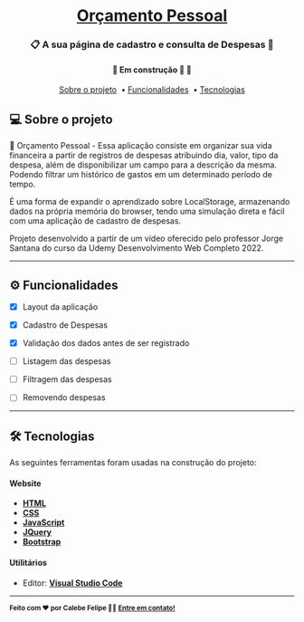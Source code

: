 

<h1 align="center">
     <a href="#" alt="site de cadastro de usuario"> Orçamento Pessoal </a>
</h1>

<h3 align="center">
    📋 A sua página de cadastro e consulta de Despesas 💙
</h3>

<h4 align="center">
	🚧   Em construção 🚀 🚧
</h4>


<p align="center">
  <a href="#-sobre-o-projeto">Sobre o projeto</a>&nbsp; •
  <a href="#-funcionalidades">Funcionalidades</a>&nbsp; •
  <a href="#-tecnologias">Tecnologias</a> 
</p>

## 💻 Sobre o projeto

💙 Orçamento Pessoal - Essa aplicação consiste em organizar sua vida financeira a partir de registros de despesas atribuindo dia, valor, tipo da despesa, além de disponibilizar um campo para a descrição da mesma. Podendo filtrar um histórico de gastos em um determinado período de tempo. 

É uma forma de expandir o aprendizado sobre LocalStorage, armazenando dados na própria memória do browser, tendo uma simulação direta e fácil com uma aplicação de cadastro de despesas.

Projeto desenvolvido a partir de um vídeo oferecido pelo professor Jorge Santana do curso da Udemy Desenvolvimento Web Completo 2022.

---

## ⚙️ Funcionalidades

- [x] Layout da aplicação
- [x] Cadastro de Despesas
- [x] Validação dos dados antes de ser registrado
- [ ] Listagem das despesas
- [ ] Filtragem das despesas
- [ ] Removendo despesas


---

## 🛠 Tecnologias

As seguintes ferramentas foram usadas na construção do projeto:

#### **Website**  

-   **[HTML](https://developer.mozilla.org/pt-BR/docs/Web/HTML)**
-   **[CSS](https://developer.mozilla.org/pt-BR/docs/Web/CSS)**
-   **[JavaScript](https://developer.mozilla.org/pt-BR/docs/Web/JavaScript)**   
-   **[JQuery](https://jquery.com/)**
-   **[Bootstrap](https://getbootstrap.com/)**

#### **Utilitários**

-   Editor:  **[Visual Studio Code](https://code.visualstudio.com/)**  

---

 <sub><b>Feito com ❤️ por Calebe Felipe 👋🏽 [Entre em contato!](https://www.linkedin.com/in/calebe-felipe-alves-freitas-780b9615a/)</b></sub><br><br>
 
 <br />



 